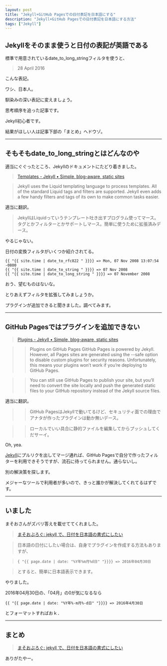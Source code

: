 ```yaml
---
layout: post
title: "Jekyll+GitHub Pagesでの日付表記を日本語にする"
description: "Jekyll+GitHub Pagesでの日付表記を日本語にする方法"
tags: ["Jekyll"]
---
```


## Jekyllをそのまま使うと日付の表記が英語である

標準で用意されているdate_to_long_stringフィルタを使うと、

> 28 April 2016

こんな表記。

ワシ、日本人。

馴染みの深い表記に変えましょう。

<!-- more -->


思考順序を追った記事です。

Jekyll初心者です。

結果がほしい人は記事下部の「まとめ」へドウゾ。

---

## そもそもdate_to_long_stringとはどんなのや

適当にぐぐったところ、Jekyllのドキュメントにたどり着きました。

> [Templates - Jekyll • Simple, blog-aware, static sites](https://jekyllrb.com/docs/templates/)

> Jekyll uses the Liquid templating language to process templates. All of the standard Liquid tags and filters are supported. Jekyll even adds a few handy filters and tags of its own to make common tasks easier.

適当に翻訳。

> JekyllはLiquidっていうテンプレート吐き出すプログラム使ってマース。タグとかフィルターとかサポートしマース。簡単に使うために拡張済みデース。

やるじゃない。


日付の変換フィルタがいくつか紹介されてる。

    {{ "{{ site.time | date_to_rfc822 " }}}} => Mon, 07 Nov 2008 13:07:54 -0800
    {{ "{{ site.time | date_to_string " }}}} => 07 Nov 2008
    {{ "{{ site.time | date_to_long_string " }}}} => 07 November 2008


おう、望むものはないな。

とりあえずフィルタを拡張してみましょうか。

プラグインが追加できると聞きました。調べてみます。

---

## GitHub Pagesではプラグインを追加できない

> [Plugins - Jekyll • Simple, blog-aware, static sites](https://jekyllrb.com/docs/plugins/)

>> Plugins on GitHub Pages
GitHub Pages is powered by Jekyll. However, all Pages sites are generated using the --safe option to disable custom plugins for security reasons. Unfortunately, this means your plugins won’t work if you’re deploying to GitHub Pages.

>> You can still use GitHub Pages to publish your site, but you’ll need to convert the site locally and push the generated static files to your GitHub repository instead of the Jekyll source files.


適当に翻訳。

>> GitHub PagesはJekyllで動いてるけど、セキュリティ面での理由でアナタが作ったプラグインは動か無いデース。

>> ローカルでいい具合に静的ファイルを編集してからプッシュしてくだサーイ。

Oh, yea.

[Jekyll](https://github.com/jekyll/jekyll)にプルリクを出してマージ通れば、GitHub Pagesで自分で作ったフィルターを利用できそうですが、流石に待ってられません。通らないし。

別の解決策を探します。

メジャーなツールで利用者が多いので、きっと誰かが解決してくれてるはずです。

---

## いました

まそおさんがズバリ答えを載せててくれました。

> [まそおぶろぐ: jekyll で、日付を日本語の書式にしたい](http://masoojp.blogspot.jp/2014/04/jekyll.html)

>日本語の日付にしたい場合は、自身でプラグインを作成する方法もありますが、

>     { "{{ page.date | date: "%Y年%m月%d日" "}}}} => 2016年04月30日  

> とすると、簡単に日本語表示できます。

やりました。

2016年04月30日の、「04月」の0が気になるなら

    {{ "{{ page.date | date: "%Y年%-m月%-d日" "}}}} => 2016年4月30日

とフォーマットすればおｋ．

---

## まとめ

> [まそおぶろぐ: jekyll で、日付を日本語の書式にしたい](http://masoojp.blogspot.jp/2014/04/jekyll.html)


ありがたやー。